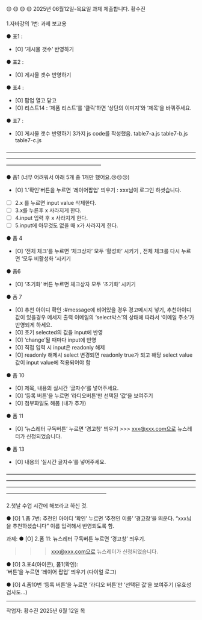 🟡 🟡 🟡 🟡
2025년 06월12일-목요일 과제 제출합니다.
황수진


1.자바강의 1번: 과제 보고용

● 표1 : 
- [O] ‘게시물 갯수’ 반영하기

● 표2 :
- [O] 게시물 갯수 반영하기

● 표4 :  
- [O] 팝업 열고 닫고
- [O] 리스트14 : ‘제품 리스트’를 ‘클릭’하면 ‘상단의 이미지’와 ‘제목’을 바꿔주세요.

● 표7 : 
- [O] 게시물 갯수 반영하기
3가지 js code를 작성했음.
table7-a.js
table7-b.js
table7-c.js

——————————————————————————————————————————————————————————————————————————————————————————

● 폼1 (너무 어려워서 아래 5개 중 1개만 했어요.😢😢😢)
- [O] 1.’확인’버튼을 누르면 ‘레이어팝업’ 띄우기 : xxx님이 로그인 하셧습니다.
- [ ] 2.x 를 누르면 input value 삭제한다.
- [ ] 3.x를 누른후 x 사라지게 한다. 
- [ ] 4.input 입력 후 x 사라지게 한다.
- [ ] 5.input에 아무것도 없을 때 x가 사라지게 한다.

● 폼 4
- [O] ‘전체 체크’를 누르면 ‘체크상자’ 모두 ‘활성화’ 시키기 , 전체 체크를 다시 누르면 ‘모두 비활성화 ‘시키기

● 폼6
- [O] ‘초기화’ 버튼 누르면 체크상자 모두 ‘초기화’ 시키기


● 폼 7
- [O] 추천 아이디 확인 :#message에 비어있을 경우 경고메시지 넣기, 추천아이디값이 있을경우 메세지 출력
이메일의 ‘select박스’의 상태에 따라서 ‘이메일 주소’가 반영되게 하세요.
- [O] 초기 selected의 값을 input에 반영
- [O] ‘change’될 때마다 input에 반영
- [O] 직접 입력 시 input은 readonly 해제 
- [O] readonly 해제시 select 변경되면 readonly true가 되고 해당 select value값이 input value에 적용되어야 함
      
● 폼 10
- [O] 제목, 내용의 실시간 ‘글자수’를 넣어주세요.
- [O] ‘등록 버튼’을 누르면 ‘라디오버튼’만 선택된 ‘값’을 보여주기
- [O] 첨부화일도 해봄 (내가 추가)

● 폼 11
- [O] ‘뉴스레터 구독버튼’ 누르면 ‘경고창’ 띄우기 >>> xxx@xxx.com으로 뉴스레터가 신청되었습니다.

● 폼 13
- [O] 내용의 ‘실시간 글자수’를 넣어주세요.

———————————————————————————————————————————————————————————————————————————————————————————————————————————————————————————————

2.첫날 수업 시간에 해보라고 하신 것.

●  [O] 1.폼 7번: 추천인 아이디 ‘확인’ 누르면 ‘추천인 이름’ ‘경고창’을 띄운다.
“xxx님을 추천하셨습니다”
이름 입력해서 반영되도록 함.

과제:
●  [O] 2.폼 11: 뉴스레터 구독버튼 누르면 ‘경고창’ 띄우기.
>>>xxx@xxx.com으로 뉴스레터가 신청되었습니다.

● [O] 3.표4(아이콘), 폼1(확인):  
‘버튼’을 누르면 ‘레이어 팝업’ 띄우기  (다이얼 로그)

●  [O] 4.폼10번
‘등록 버튼’을 누르면 ‘라디오 버튼’만 ‘선택된 값’을 보여주기 
(유효성 검사도…)


------------------------------------------------
작업자: 황수진
2025년 6월 12일 목
